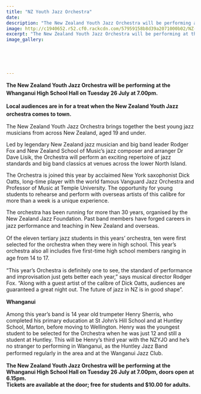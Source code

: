 ```yaml
---
title: "NZ Youth Jazz Orchestra"
date: 
description: "The New Zealand Youth Jazz Orchestra will be performing at the Whanganui High School Hall on Tuesday 26 July at 7.00pm."
image: http://c1940652.r52.cf0.rackcdn.com/57959158b8d39a2071000b02/NZ-Youth-Jazz-Orchestra-Group-Photo.jpg
excerpt: "The New Zealand Youth Jazz Orchestra will be performing at the Whanganui High School Hall on Tuesday 26 July at 7.00pm."
image_gallery:
    
    
    
    
    
---
```


<p><strong style="line-height: 1.5;">The New Zealand Youth Jazz Orchestra will be performing at the Whanganui High School Hall on Tuesday 26 July at 7.00pm.</strong></p>
<p><strong style="line-height: 1.5;">Local audiences are in for a treat when the New Zealand Youth Jazz orchestra comes to town.</strong></p>
<p>The New Zealand Youth Jazz Orchestra brings together the best young jazz musicians from across New Zealand, aged 19 and under.</p>
<p>Led by legendary New Zealand jazz musician and big band leader Rodger Fox and New Zealand School of Music&rsquo;s jazz composer and arranger Dr Dave Lisik, the Orchestra will perform an exciting repertoire of jazz standards and big band classics at venues across the lower North Island.</p>
<p>The Orchestra is joined this year by acclaimed New York saxophonist Dick Oatts, long-time player with the world famous Vanguard Jazz Orchestra and Professor of Music at Temple University. The opportunity for young students to rehearse and perform with overseas artists of this calibre for more than a week is a unique experience.</p>
<p>The orchestra has been running for more than 30 years, organised by the New Zealand Jazz Foundation. Past band members have forged careers in jazz performance and teaching in New Zealand and overseas.<span style="line-height: 1.5;">&nbsp;</span></p>
<p>Of the eleven tertiary jazz students in this years&rsquo; orchestra, ten were first selected for the orchestra when they were in high school. This year&rsquo;s orchestra also all includes five first-time high school members ranging in age from 14 to 17.<span style="line-height: 1.5;">&nbsp;</span></p>
<p>&ldquo;This year&rsquo;s Orchestra is definitely one to see, the standard of performance and improvisation just gets better each year,&rdquo; says musical director Rodger Fox. &ldquo;Along with a guest artist of the calibre of Dick Oatts, audiences are guaranteed a great night out. The future of jazz in NZ is in good shape&rdquo;.&nbsp;</p>
<p><strong>Whanganui</strong><span style="line-height: 1.5;">&nbsp;</span></p>
<p>Among this year&rsquo;s band is 14 year old trumpeter Henry Sherris, who completed his primary education at St John&rsquo;s Hill School and at Huntley School, Marton, before moving to Wellington. Henry was the youngest student to be selected for the Orchestra when he was just 12 and still a student at Huntley. This will be Henry&rsquo;s third year with the NZYJO and he&rsquo;s no stranger to performing in Wanganui, as the Huntley Jazz Band performed regularly in the area and at the Wanganui Jazz Club.<span style="line-height: 1.5;">&nbsp;</span></p>
<p><strong>The New Zealand Youth Jazz Orchestra will be performing at the Whanganui High School Hall on Tuesday 26 July at 7.00pm, doors open at 6.15pm. &nbsp;<br />Tickets are available at the door; free for students and $10.00 for adults.</strong></p>

